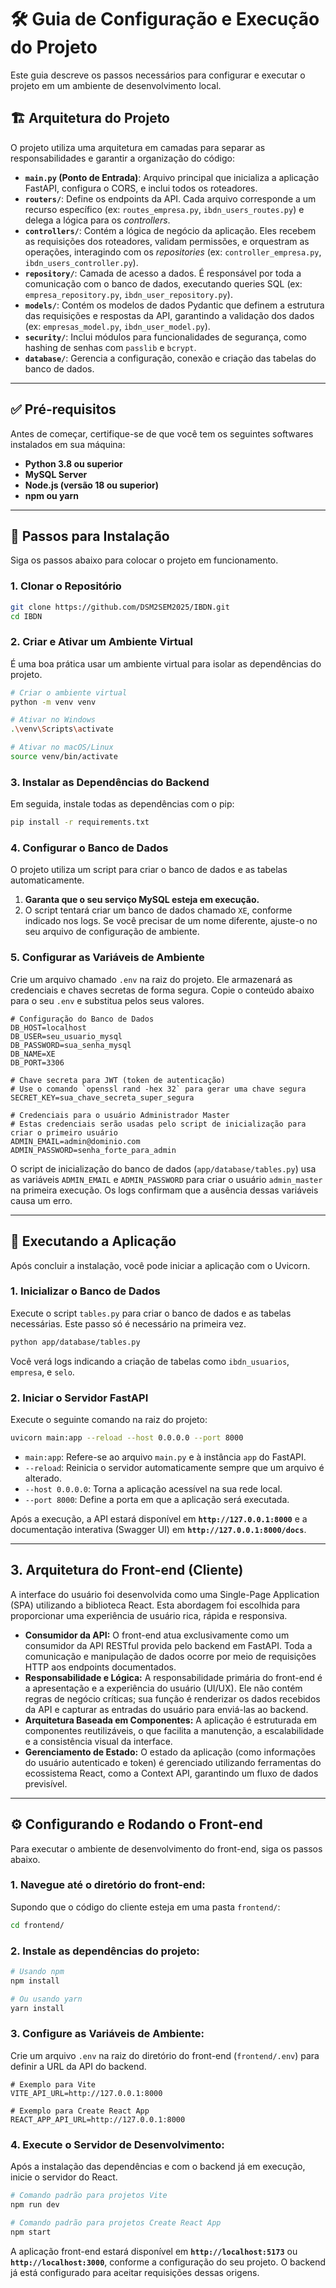 # 🛠️ Guia de Configuração e Execução do Projeto

Este guia descreve os passos necessários para configurar e executar o projeto em um ambiente de desenvolvimento local.

## 🏗️ Arquitetura do Projeto

O projeto utiliza uma arquitetura em camadas para separar as responsabilidades e garantir a organização do código:

* **`main.py` (Ponto de Entrada)**: Arquivo principal que inicializa a aplicação FastAPI, configura o CORS, e inclui todos os roteadores.
* **`routers/`**: Define os endpoints da API. Cada arquivo corresponde a um recurso específico (ex: `routes_empresa.py`, `ibdn_users_routes.py`) e delega a lógica para os *controllers*.
* **`controllers/`**: Contém a lógica de negócio da aplicação. Eles recebem as requisições dos roteadores, validam permissões, e orquestram as operações, interagindo com os *repositories* (ex: `controller_empresa.py`, `ibdn_users_controller.py`).
* **`repository/`**: Camada de acesso a dados. É responsável por toda a comunicação com o banco de dados, executando queries SQL (ex: `empresa_repository.py`, `ibdn_user_repository.py`).
* **`models/`**: Contém os modelos de dados Pydantic que definem a estrutura das requisições e respostas da API, garantindo a validação dos dados (ex: `empresas_model.py`, `ibdn_user_model.py`).
* **`security/`**: Inclui módulos para funcionalidades de segurança, como hashing de senhas com `passlib` e `bcrypt`.
* **`database/`**: Gerencia a configuração, conexão e criação das tabelas do banco de dados.

---

## ✅ Pré-requisitos

Antes de começar, certifique-se de que você tem os seguintes softwares instalados em sua máquina:

* **Python 3.8 ou superior**
* **MySQL Server**
* **Node.js (versão 18 ou superior)**
* **npm ou yarn**

---

## 🚀 Passos para Instalação

Siga os passos abaixo para colocar o projeto em funcionamento.

### 1. Clonar o Repositório

```bash
git clone https://github.com/DSM2SEM2025/IBDN.git
cd IBDN
```

### 2. Criar e Ativar um Ambiente Virtual

É uma boa prática usar um ambiente virtual para isolar as dependências do projeto.

```bash
# Criar o ambiente virtual
python -m venv venv

# Ativar no Windows
.\venv\Scripts\activate

# Ativar no macOS/Linux
source venv/bin/activate
```

### 3. Instalar as Dependências do Backend

Em seguida, instale todas as dependências com o pip:

```bash
pip install -r requirements.txt
```

### 4. Configurar o Banco de Dados

O projeto utiliza um script para criar o banco de dados e as tabelas automaticamente.

1. **Garanta que o seu serviço MySQL esteja em execução.**
2. O script tentará criar um banco de dados chamado `XE`, conforme indicado nos logs. Se você precisar de um nome diferente, ajuste-o no seu arquivo de configuração de ambiente.

### 5. Configurar as Variáveis de Ambiente

Crie um arquivo chamado `.env` na raiz do projeto. Ele armazenará as credenciais e chaves secretas de forma segura. Copie o conteúdo abaixo para o seu `.env` e substitua pelos seus valores.

```env
# Configuração do Banco de Dados
DB_HOST=localhost
DB_USER=seu_usuario_mysql
DB_PASSWORD=sua_senha_mysql
DB_NAME=XE
DB_PORT=3306

# Chave secreta para JWT (token de autenticação)
# Use o comando `openssl rand -hex 32` para gerar uma chave segura
SECRET_KEY=sua_chave_secreta_super_segura

# Credenciais para o usuário Administrador Master
# Estas credenciais serão usadas pelo script de inicialização para criar o primeiro usuário
ADMIN_EMAIL=admin@dominio.com
ADMIN_PASSWORD=senha_forte_para_admin
```

O script de inicialização do banco de dados (`app/database/tables.py`) usa as variáveis `ADMIN_EMAIL` e `ADMIN_PASSWORD` para criar o usuário `admin_master` na primeira execução. Os logs confirmam que a ausência dessas variáveis causa um erro.

---

## 🏃 Executando a Aplicação

Após concluir a instalação, você pode iniciar a aplicação com o Uvicorn.

### 1. Inicializar o Banco de Dados

Execute o script `tables.py` para criar o banco de dados e as tabelas necessárias. Este passo só é necessário na primeira vez.

```bash
python app/database/tables.py
```

Você verá logs indicando a criação de tabelas como `ibdn_usuarios`, `empresa`, e `selo`.

### 2. Iniciar o Servidor FastAPI

Execute o seguinte comando na raiz do projeto:

```bash
uvicorn main:app --reload --host 0.0.0.0 --port 8000
```

* `main:app`: Refere-se ao arquivo `main.py` e à instância `app` do FastAPI.
* `--reload`: Reinicia o servidor automaticamente sempre que um arquivo é alterado.
* `--host 0.0.0.0`: Torna a aplicação acessível na sua rede local.
* `--port 8000`: Define a porta em que a aplicação será executada.

Após a execução, a API estará disponível em **`http://127.0.0.1:8000`** e a documentação interativa (Swagger UI) em **`http://127.0.0.1:8000/docs`**.

---

## 3. Arquitetura do Front-end (Cliente)

A interface do usuário foi desenvolvida como uma Single-Page Application (SPA) utilizando a biblioteca React. Esta abordagem foi escolhida para proporcionar uma experiência de usuário rica, rápida e responsiva.

- **Consumidor da API:** O front-end atua exclusivamente como um consumidor da API RESTful provida pelo backend em FastAPI. Toda a comunicação e manipulação de dados ocorre por meio de requisições HTTP aos endpoints documentados.
- **Responsabilidade e Lógica:** A responsabilidade primária do front-end é a apresentação e a experiência do usuário (UI/UX). Ele não contém regras de negócio críticas; sua função é renderizar os dados recebidos da API e capturar as entradas do usuário para enviá-las ao backend.
- **Arquitetura Baseada em Componentes:** A aplicação é estruturada em componentes reutilizáveis, o que facilita a manutenção, a escalabilidade e a consistência visual da interface.
- **Gerenciamento de Estado:** O estado da aplicação (como informações do usuário autenticado e token) é gerenciado utilizando ferramentas do ecossistema React, como a Context API, garantindo um fluxo de dados previsível.

---

## ⚙️ Configurando e Rodando o Front-end

Para executar o ambiente de desenvolvimento do front-end, siga os passos abaixo.

### 1. Navegue até o diretório do front-end:

Supondo que o código do cliente esteja em uma pasta `frontend/`:

```bash
cd frontend/
```

### 2. Instale as dependências do projeto:

```bash
# Usando npm
npm install

# Ou usando yarn
yarn install
```

### 3. Configure as Variáveis de Ambiente:

Crie um arquivo `.env` na raiz do diretório do front-end (`frontend/.env`) para definir a URL da API do backend.

```env
# Exemplo para Vite
VITE_API_URL=http://127.0.0.1:8000

# Exemplo para Create React App
REACT_APP_API_URL=http://127.0.0.1:8000
```

### 4. Execute o Servidor de Desenvolvimento:

Após a instalação das dependências e com o backend já em execução, inicie o servidor do React.

```bash
# Comando padrão para projetos Vite
npm run dev

# Comando padrão para projetos Create React App
npm start
```

A aplicação front-end estará disponível em **`http://localhost:5173`** ou **`http://localhost:3000`**, conforme a configuração do seu projeto. O backend já está configurado para aceitar requisições dessas origens.
